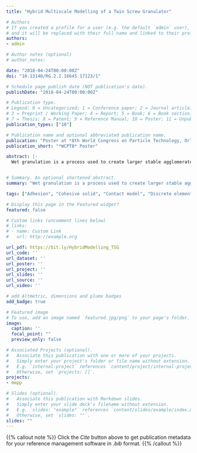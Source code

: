 ```yaml
---
title: "Hybrid Multiscale Modelling of a Twin Screw Granulator"

# Authors
# If you created a profile for a user (e.g. the default `admin` user), write the username (folder name) here 
# and it will be replaced with their full name and linked to their profile.
authors:
- admin

# Author notes (optional)
# author_notes:

date: "2018-04-24T00:00:00Z"
doi: "10.13140/RG.2.2.16645.17123/1"

# Schedule page publish date (NOT publication's date).
publishDate: "2018-04-24T00:00:00Z"

# Publication type.
# Legend: 0 = Uncategorized; 1 = Conference paper; 2 = Journal article;
# 3 = Preprint / Working Paper; 4 = Report; 5 = Book; 6 = Book section;
# 7 = Thesis; 8 = Patent; 9 = Reference Manual; 10 = Poster; 11 = Unpublished;
publication_types: ["10"]

# Publication name and optional abbreviated publication name.
publication: "Poster at *8th World Congress on Particle Technology, Orlando, FL., USA*"
publication_short: "*WCPT8* Poster"

abstract: |-
  Wet granulation is a process used to create larger stable agglomerates (granules) from fine powders. However, despite wide adoption, it is often inefficiently operated, with high recycle ratios in continuous processes and high rejection rates in batch processes. This numerical study simulates a GEA ConsiGma™ 1 Twin Screw Granulator (TSG), following a standard framework for model-driven design.


# Summary. An optional shortened abstract.
summary: "Wet granulation is a process used to create larger stable agglomerates (granules) from fine powders. This numerical study simulates a GEA ConsiGma™ 1 Twin Screw Granulator (TSG), following a standard framework for model-driven design."

tags: ["Adhesion", "Cohesive solid", "Contact model", "Discrete element method", "DEM", "Granular material", "contact"]

# Display this page in the Featured widget?
featured: false

# Custom links (uncomment lines below)
# links:
# - name: Custom Link
#   url: http://example.org

url_pdf: https://bit.ly/HybridModelling_TSG
url_code: ''
url_dataset: ''
url_poster: ''
url_project: ''
url_slides: ''
url_source: ''
url_video: ''

# add Altmetric, dimensions and plumx badges
add_badge: true

# Featured image
# To use, add an image named `featured.jpg/png` to your page's folder. 
image:
  caption: ''
  focal_point: ""
  preview_only: false

# Associated Projects (optional).
#   Associate this publication with one or more of your projects.
#   Simply enter your project's folder or file name without extension.
#   E.g. `internal-project` references `content/project/internal-project/index.md`.
#   Otherwise, set `projects: []`.
projects:
- mmpp

# Slides (optional).
#   Associate this publication with Markdown slides.
#   Simply enter your slide deck's filename without extension.
#   E.g. `slides: "example"` references `content/slides/example/index.md`.
#   Otherwise, set `slides: ""`.
slides: ""
---
```


{{% callout note %}}
Click the *Cite* button above to get publication metadata for your reference management software in *.bib* format.
{{% /callout %}}
